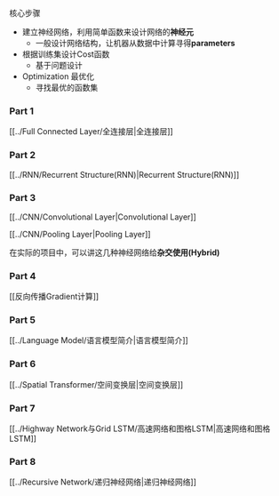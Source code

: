 核心步骤
* 建立神经网络，利用简单函数来设计网络的**神经元**
	* 一般设计网络结构，让机器从数据中计算寻得**parameters**
* 根据训练集设计Cost函数
	* 基于问题设计
* Optimization 最优化
	* 寻找最优的函数集

### Part 1
[[../Full Connected Layer/全连接层|全连接层]]

### Part 2
[[../RNN/Recurrent Structure(RNN)|Recurrent Structure(RNN)]]

### Part 3
[[../CNN/Convolutional Layer|Convolutional Layer]]

[[../CNN/Pooling Layer|Pooling Layer]]

在实际的项目中，可以讲这几种神经网络给**杂交使用(Hybrid)**

### Part 4
[[反向传播Gradient计算]]

### Part 5
[[../Language Model/语言模型简介|语言模型简介]]

### Part 6
[[../Spatial Transformer/空间变换层|空间变换层]]

### Part 7
[[../Highway Network与Grid LSTM/高速网络和图格LSTM|高速网络和图格LSTM]]

### Part 8
[[../Recursive Network/递归神经网络|递归神经网络]]
